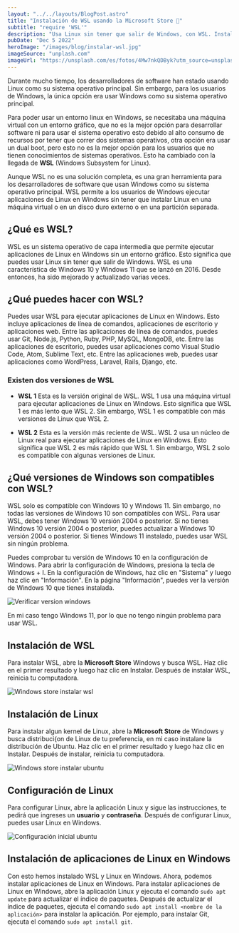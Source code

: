 ```yaml
---
layout: "../../layouts/BlogPost.astro"
title: "Instalación de WSL usando la Microsoft Store 🛒"
subtitle: "require 'WSL'"
description: "Usa Linux sin tener que salir de Windows, con WSL. Instalación por medio de interfaz gráfica."
pubDate: "Dec 5 2022"
heroImage: "/images/blog/instalar-wsl.jpg"
imageSource: "unplash.com"
imageUrl: "https://unsplash.com/es/fotos/4Mw7nkQDByk?utm_source=unsplash&utm_medium=referral&utm_content=creditShareLink"
---
```


Durante mucho tiempo, los desarrolladores de software han estado usando Linux como su sistema operativo principal. Sin embargo, para los usuarios de Windows, la única opción era usar Windows como su sistema operativo principal.

Para poder usar un entorno linux en Windows, se necesitaba una máquina virtual con un entorno gráfico, que no es la mejor opción para desarrollar software ni para usar el sistema operativo esto debido al alto consumo de recursos por tener que correr dos sistemas operativos, otra opción era usar un dual boot, pero esto no es la mejor opción para los usuarios que no tienen conocimientos de sistemas operativos. Esto ha cambiado con la llegada de **WSL** (Windows Subsystem for Linux).

Aunque WSL no es una solución completa, es una gran herramienta para los desarrolladores de software que usan Windows como su sistema operativo principal. WSL permite a los usuarios de Windows ejecutar aplicaciones de Linux en Windows sin tener que instalar Linux en una máquina virtual o en un disco duro externo o en una partición separada.

## ¿Qué es WSL?

WSL es un sistema operativo de capa intermedia que permite ejecutar aplicaciones de Linux en Windows sin un entorno gráfico. Esto significa que puedes usar Linux sin tener que salir de Windows. WSL es una característica de Windows 10 y Windows 11 que se lanzó en 2016. Desde entonces, ha sido mejorado y actualizado varias veces.

## ¿Qué puedes hacer con WSL?

Puedes usar WSL para ejecutar aplicaciones de Linux en Windows. Esto incluye aplicaciones de línea de comandos, aplicaciones de escritorio y aplicaciones web. Entre las aplicaciones de línea de comandos, puedes usar Git, Node.js, Python, Ruby, PHP, MySQL, MongoDB, etc. Entre las aplicaciones de escritorio, puedes usar aplicaciones como Visual Studio Code, Atom, Sublime Text, etc. Entre las aplicaciones web, puedes usar aplicaciones como WordPress, Laravel, Rails, Django, etc.

### Existen dos versiones de WSL

- **WSL 1** Esta es la versión original de WSL. WSL 1 usa una máquina virtual para ejecutar aplicaciones de Linux en Windows. Esto significa que WSL 1 es más lento que WSL 2. Sin embargo, WSL 1 es compatible con más versiones de Linux que WSL 2.

- **WSL 2** Esta es la versión más reciente de WSL. WSL 2 usa un núcleo de Linux real para ejecutar aplicaciones de Linux en Windows. Esto significa que WSL 2 es más rápido que WSL 1. Sin embargo, WSL 2 solo es compatible con algunas versiones de Linux.

## ¿Qué versiones de Windows son compatibles con WSL?

WSL solo es compatible con Windows 10 y Windows 11. Sin embargo, no todas las versiones de Windows 10 son compatibles con WSL. Para usar WSL, debes tener Windows 10 versión 2004 o posterior. Si no tienes Windows 10 versión 2004 o posterior, puedes actualizar a Windows 10 versión 2004 o posterior. Si tienes Windows 11 instalado, puedes usar WSL sin ningún problema.

Puedes comprobar tu versión de Windows 10 en la configuración de Windows. Para abrir la configuración de Windows, presiona la tecla de Windows + I. En la configuración de Windows, haz clic en "Sistema" y luego haz clic en "Información". En la página "Información", puedes ver la versión de Windows 10 que tienes instalada.

![Verificar version windows](/images/blogContent/instalar-wsl/verificar-version-windows.png)

En mi caso tengo Windows 11, por lo que no tengo ningún problema para usar WSL.

## Instalación de WSL

Para instalar WSL, abre la **Microsoft Store** Windows y busca WSL. Haz clic en el primer resultado y luego haz clic en Instalar. Después de instalar WSL, reinicia tu computadora.

![Windows store instalar wsl](/images/blogContent/instalar-wsl/windows-store-instalar-wsl.png)

## Instalación de Linux

Para instalar algun kernel de Linux, abre la **Microsoft Store** de Windows y busca distribuci{on de Linux de tu preferencia, en mi caso instalare la distribución de Ubuntu. Haz clic en el primer resultado y luego haz clic en Instalar. Después de instalar, reinicia tu computadora.

![Windows store instalar ubuntu](/images/blogContent/instalar-wsl/windows-store-instalar-ubuntu.png)

## Configuración de Linux

Para configurar Linux, abre la aplicación Linux y sigue las instrucciones, te pedirá que ingreses un **usuario** y **contraseña**. Después de configurar Linux, puedes usar Linux en Windows.

![Configuración inicial ubuntu](/images/blogContent/instalar-wsl/configuracion-inicial-ubuntu.png)

## Instalación de aplicaciones de Linux en Windows

Con esto hemos instalado WSL y Linux en Windows. Ahora, podemos instalar aplicaciones de Linux en Windows. Para instalar aplicaciones de Linux en Windows, abre la aplicación Linux y ejecuta el comando `sudo apt update` para actualizar el índice de paquetes. Después de actualizar el índice de paquetes, ejecuta el comando `sudo apt install <nombre de la aplicación>` para instalar la aplicación. Por ejemplo, para instalar Git, ejecuta el comando `sudo apt install git`.
